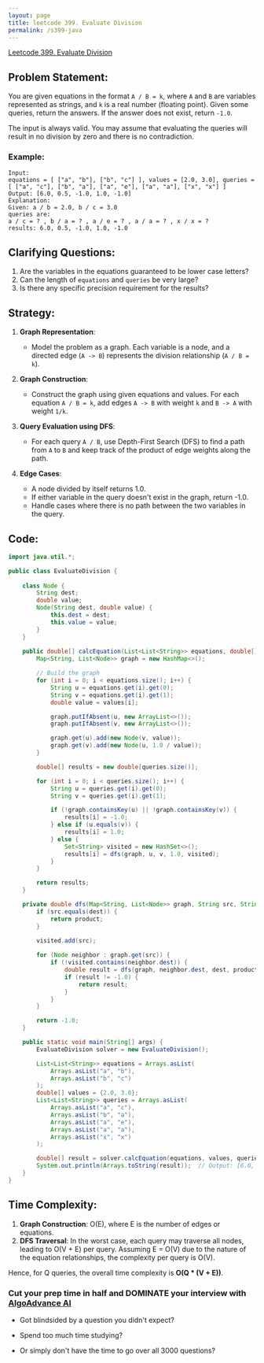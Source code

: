 ```yaml
---
layout: page
title: leetcode 399. Evaluate Division
permalink: /s399-java
---
```

[Leetcode 399. Evaluate Division](https://algoadvance.github.io/algoadvance/l399)
## Problem Statement:
You are given equations in the format `A / B = k`, where `A` and `B` are variables represented as strings, and `k` is a real number (floating point). Given some queries, return the answers. If the answer does not exist, return `-1.0`.

The input is always valid. You may assume that evaluating the queries will result in no division by zero and there is no contradiction.

### Example:
```
Input: 
equations = [ ["a", "b"], ["b", "c"] ], values = [2.0, 3.0], queries = [ ["a", "c"], ["b", "a"], ["a", "e"], ["a", "a"], ["x", "x"] ]
Output: [6.0, 0.5, -1.0, 1.0, -1.0]
Explanation: 
Given: a / b = 2.0, b / c = 3.0
queries are:
a / c = ? , b / a = ? , a / e = ? , a / a = ? , x / x = ? 
results: 6.0, 0.5, -1.0, 1.0, -1.0
```

## Clarifying Questions:
1. Are the variables in the equations guaranteed to be lower case letters?
2. Can the length of `equations` and `queries` be very large?
3. Is there any specific precision requirement for the results?

## Strategy:
1. **Graph Representation**:
   - Model the problem as a graph. Each variable is a node, and a directed edge (`A -> B`) represents the division relationship (`A / B = k`).

2. **Graph Construction**:
   - Construct the graph using given equations and values. For each equation `A / B = k`, add edges `A -> B` with weight `k` and `B -> A` with weight `1/k`.

3. **Query Evaluation using DFS**:
   - For each query `A / B`, use Depth-First Search (DFS) to find a path from `A` to `B` and keep track of the product of edge weights along the path.

4. **Edge Cases**:
   - A node divided by itself returns 1.0.
   - If either variable in the query doesn't exist in the graph, return -1.0.
   - Handle cases where there is no path between the two variables in the query.

## Code:

```java
import java.util.*;

public class EvaluateDivision {
    
    class Node {
        String dest;
        double value;
        Node(String dest, double value) {
            this.dest = dest;
            this.value = value;
        }
    }
    
    public double[] calcEquation(List<List<String>> equations, double[] values, List<List<String>> queries) {
        Map<String, List<Node>> graph = new HashMap<>();

        // Build the graph
        for (int i = 0; i < equations.size(); i++) {
            String u = equations.get(i).get(0);
            String v = equations.get(i).get(1);
            double value = values[i];

            graph.putIfAbsent(u, new ArrayList<>());
            graph.putIfAbsent(v, new ArrayList<>());

            graph.get(u).add(new Node(v, value));
            graph.get(v).add(new Node(u, 1.0 / value));
        }

        double[] results = new double[queries.size()];

        for (int i = 0; i < queries.size(); i++) {
            String u = queries.get(i).get(0);
            String v = queries.get(i).get(1);

            if (!graph.containsKey(u) || !graph.containsKey(v)) {
                results[i] = -1.0;
            } else if (u.equals(v)) {
                results[i] = 1.0;
            } else {
                Set<String> visited = new HashSet<>();
                results[i] = dfs(graph, u, v, 1.0, visited);
            }
        }

        return results;
    }

    private double dfs(Map<String, List<Node>> graph, String src, String dest, double product, Set<String> visited) {
        if (src.equals(dest)) {
            return product;
        }
        
        visited.add(src);

        for (Node neighbor : graph.get(src)) {
            if (!visited.contains(neighbor.dest)) {
                double result = dfs(graph, neighbor.dest, dest, product * neighbor.value, visited);
                if (result != -1.0) {
                    return result;
                }
            }
        }

        return -1.0;
    }

    public static void main(String[] args) {
        EvaluateDivision solver = new EvaluateDivision();

        List<List<String>> equations = Arrays.asList(
            Arrays.asList("a", "b"),
            Arrays.asList("b", "c")
        );
        double[] values = {2.0, 3.0};
        List<List<String>> queries = Arrays.asList(
            Arrays.asList("a", "c"),
            Arrays.asList("b", "a"),
            Arrays.asList("a", "e"),
            Arrays.asList("a", "a"),
            Arrays.asList("x", "x")
        );

        double[] result = solver.calcEquation(equations, values, queries);
        System.out.println(Arrays.toString(result));  // Output: [6.0, 0.5, -1.0, 1.0, -1.0]
    }
}
```

## Time Complexity:
1. **Graph Construction**: O(E), where E is the number of edges or equations.
2. **DFS Traversal**: In the worst case, each query may traverse all nodes, leading to O(V + E) per query. Assuming E = O(V) due to the nature of the equation relationships, the complexity per query is O(V).

Hence, for Q queries, the overall time complexity is **O(Q * (V + E))**.


### Cut your prep time in half and DOMINATE your interview with [AlgoAdvance AI](https://algoAdvance.com)

- Got blindsided by a question you didn't expect?

- Spend too much time studying?

- Or simply don't have the time to go over all 3000 questions?

